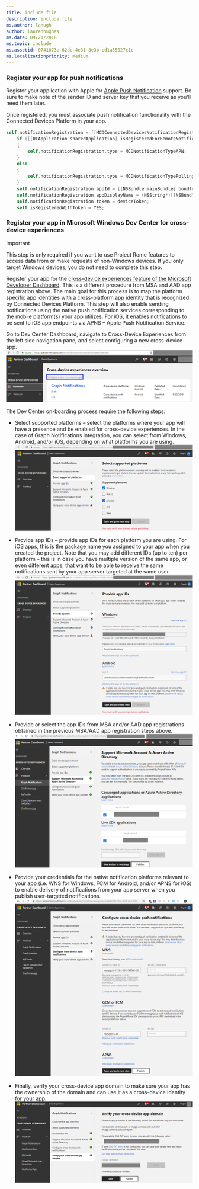 ```yaml
---
title: include file
description: include file
ms.author: lahugh
author: laurenhughes
ms.date: 09/21/2018
ms.topic: include
ms.assetid: 0741073e-62de-4e31-8e3b-cd1a55027c1c
ms.localizationpriority: medium
---
```


### Register your app for push notifications

Register your application with Apple for [Apple Push Notification](https://developer.apple.com/notifications/) support. Be sure to make note of the sender ID and server key that you receive as you'll need them later.

Once registered, you must associate push notification functionality with the Connected Devices Platform in your app.

```ObjectiveC
self.notificationRegistration = [[MCDConnectedDevicesNotificationRegistration alloc] init];
    if ([[UIApplication sharedApplication] isRegisteredForRemoteNotifications])
    {
        self.notificationRegistration.type = MCDNotificationTypeAPN;
    }
    else
    {
        self.notificationRegistration.type = MCDNotificationTypePolling;
    }
    self.notificationRegistration.appId = [[NSBundle mainBundle] bundleIdentifier];
    self.notificationRegistration.appDisplayName = (NSString*)[[NSBundle mainBundle] objectForInfoDictionaryKey:@"CFBundleDisplayName"];
    self.notificationRegistration.token = deviceToken;
    self.isRegisteredWithToken = YES;
```

### Register your app in Microsoft Windows Dev Center for cross-device experiences

> [!IMPORTANT]
> This step is only required if you want to use Project Rome features to access data from or make requests of non-Windows devices. If you only target Windows devices, you do not need to complete this step.

Register your app for the [cross-device experiences feature of the Microsoft Developer Dashboard](https://developer.microsoft.com/dashboard/crossplatform/web). This is a different procedure from MSA and AAD app registration above. The main goal for this process is to map the platform specific app identities with a cross-platform app identity that is recognized by Connected Devices Platform. This step will also enable sending notifications using the native push notification services corresponding to the mobile platform(s) your app utilizes. For iOS, it enables notifications to be sent to iOS app endpoints via APNS – Apple Push Notification Service.

Go to Dev Center Dashboard, navigate to Cross-Device Experiences from the left side navigation pane, and select configuring a new cross-device app.
![Dev Center Dashboard – Cross-Device Experiences](../../msgraph-notifications/media/dev_center_portal/dev_center_portal_1_overview.png)

The Dev Center on-boarding process require the following steps:

* Select supported platforms – select the platforms where your app will have a presence and be enabled for cross-device experiences. In the case of Graph Notifications integration, you can select from Windows, Android, and/or iOS, depending on what platforms you are using. ![Cross-Device Experiences – Supported Platforms](../../msgraph-notifications/media/dev_center_portal/dev_center_portal_2_supported_platforms.png)

* Provide app IDs – provide app IDs for each platform you are using. For iOS apps, this is the package name you assigned to your app when you created the project. Note that you may add different IDs (up to ten) per platform – this is in case you have multiple version of the same app, or even different apps, that want to be able to receive the same notifications sent by your app server targeted at the same user. ![Cross-Device Experiences – App IDs](../../msgraph-notifications/media/dev_center_portal/dev_center_portal_3_app_ids.png)

* Provide or select the app IDs from MSA and/or AAD app registrations obtained in the previous MSA/AAD app registration steps above. ![Cross-Device Experiences – MSA and AAD App Registrations](../../msgraph-notifications/media/dev_center_portal/dev_center_portal_4_msa_aad_connections.png)

* Provide your credentials for the native notification platforms relevant to your app (i.e. WNS for Windows, FCM for Android, and/or APNS for iOS) to enable delivery of notifications from your app server when you publish user-targeted notifications. ![Cross-Device Experiences – Push Credentials](../../msgraph-notifications/media/dev_center_portal/dev_center_portal_5_push_credentials.png)

* Finally, verify your cross-device app domain to make sure your app has the ownership of the domain and can use it as a cross-device identity for your app. ![Cross-Device Experiences – Domain Verification](../../msgraph-notifications/media/dev_center_portal/dev_center_portal_6_domain_verification.png)